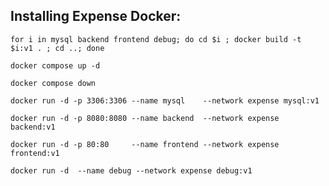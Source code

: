 ## Installing Expense Docker:

```
for i in mysql backend frontend debug; do cd $i ; docker build -t $i:v1 . ; cd ..; done
```

```
docker compose up -d
```

```
docker compose down
```

```
docker run -d -p 3306:3306 --name mysql    --network expense mysql:v1
```
```
docker run -d -p 8080:8080 --name backend  --network expense backend:v1
```
```
docker run -d -p 80:80     --name frontend --network expense frontend:v1
```
```
docker run -d  --name debug --network expense debug:v1
```

